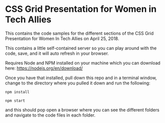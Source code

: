 # CSS Grid Presentation for Women in Tech Allies

This contains the code samples for the different sections of the CSS Grid Presentation for Women In Tech Allies on April 25, 2018.

This contains a little self-contained server so you can play around with the code, save, and it will auto refresh in your browser.

Requires Node and NPM installed on your machine which you can download here: https://nodejs.org/en/download/

Once you have that installed, pull down this repo and in a terminal window, change to the directory where you pulled it down and run the following:

```
npm install

npm start

```

and this should pop open a browser where you can see the different folders and navigate to the code files in each folder.

